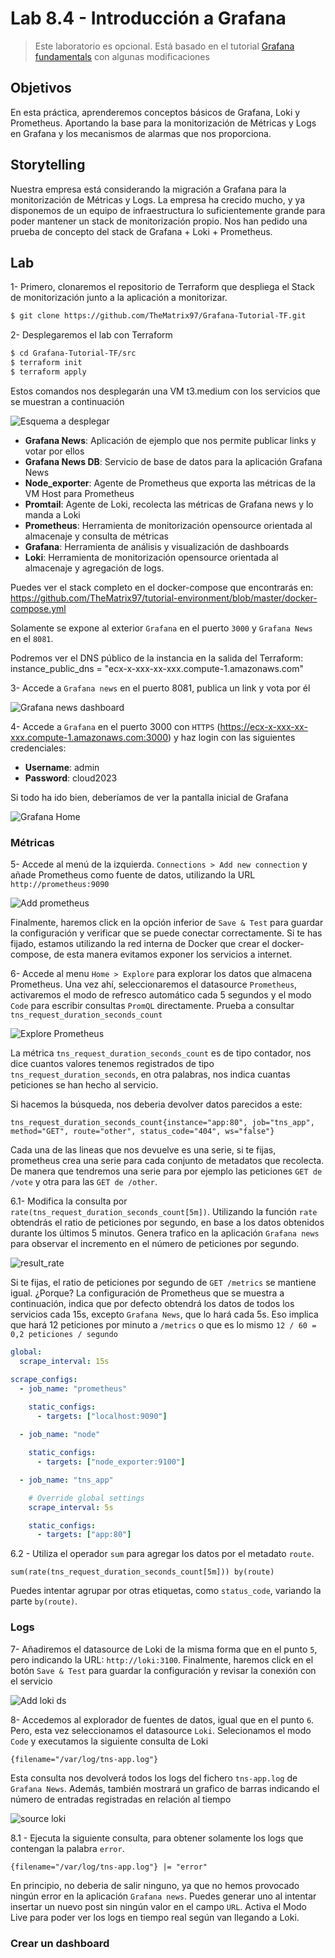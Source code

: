 # Lab 8.4 - Introducción a Grafana

> Este laboratorio es opcional. Está basado en el tutorial [Grafana fundamentals](https://grafana.com/tutorials/grafana-fundamentals/) con algunas modificaciones

## Objetivos
En esta práctica, aprenderemos conceptos básicos de Grafana, Loki y Prometheus. Aportando la base para la monitorización de Métricas y Logs en Grafana y los mecanismos de alarmas que nos proporciona.

## Storytelling
Nuestra empresa está considerando la migración a Grafana para la monitorización de Métricas y Logs. La empresa ha crecido mucho, y ya disponemos de un equipo de infraestructura lo suficientemente grande para poder mantener un stack de monitorización propio. Nos han pedido una prueba de concepto del stack de Grafana + Loki + Prometheus.

## Lab

1- Primero, clonaremos el repositorio de Terraform que despliega el Stack de monitorización junto a la aplicación a monitorizar.

```bash
$ git clone https://github.com/TheMatrix97/Grafana-Tutorial-TF.git
```

2- Desplegaremos el lab con Terraform

```bash
$ cd Grafana-Tutorial-TF/src
$ terraform init
$ terraform apply
```
Estos comandos nos desplegarán una VM t3.medium con los servicios que se muestran a continuación

![Esquema a desplegar](./img/intro_grafana_lab.png)

- **Grafana News**: Aplicación de ejemplo que nos permite publicar links y votar por ellos
- **Grafana News DB**: Servicio de base de datos para la aplicación Grafana News
- **Node_exporter**: Agente de Prometheus que exporta las métricas de la VM Host para Prometheus
- **Promtail**: Agente de Loki, recolecta las métricas de Grafana news y lo manda a Loki
- **Prometheus**: Herramienta de monitorización opensource orientada al almacenaje y consulta de métricas
- **Grafana**: Herramienta de análisis y visualización de dashboards
-  **Loki**: Herramienta de monitorización opensource orientada al almacenaje y agregación de logs.

Puedes ver el stack completo en el docker-compose que encontrarás en: https://github.com/TheMatrix97/tutorial-environment/blob/master/docker-compose.yml

Solamente se expone al exterior `Grafana` en el puerto `3000` y `Grafana News` en el `8081`.

Podremos ver el DNS público de la instancia en la salida del Terraform: instance_public_dns = "ecx-x-xxx-xx-xxx.compute-1.amazonaws.com"

3- Accede a `Grafana news` en el puerto 8081, publica un link y vota por él

![Grafana news dashboard](./img/grafana_news.png)

4- Accede a `Grafana` en el puerto 3000 con `HTTPS` (https://ecx-x-xxx-xx-xxx.compute-1.amazonaws.com:3000) y haz login con las siguientes credenciales:
- **Username**: admin
- **Password**: cloud2023

Si todo ha ido bien, deberíamos de ver la pantalla inicial de Grafana

![Grafana Home](./img/home_grafana.png)

### Métricas

5- Accede al menú de la izquierda. `Connections > Add new connection` y añade Prometheus como fuente de datos, utilizando la URL `http://prometheus:9090` 

![Add prometheus](./img/add_prometheus.png)

Finalmente, haremos click en la opción inferior de `Save & Test` para guardar la configuración y verificar que se puede conectar correctamente. Si te has fijado, estamos utilizando la red interna de Docker que crear el docker-compose, de esta manera evitamos exponer los servicios a internet.

6- Accede al menu `Home > Explore` para explorar los datos que almacena Prometheus. Una vez ahí, seleccionaremos el datasource `Prometheus`, activaremos el modo de refresco automático cada 5 segundos y el modo `Code` para escribir consultas `PromQL` directamente. 
Prueba a consultar `tns_request_duration_seconds_count`

![Explore Prometheus](./img/explore_prometheus.png)

La métrica `tns_request_duration_seconds_count` es de tipo contador, nos dice cuantos valores tenemos registrados de tipo `tns_request_duration_seconds`, en otra palabras, nos indica cuantas peticiones se han hecho al servicio.

Si hacemos la búsqueda, nos deberia devolver datos parecidos a este:
```promql
tns_request_duration_seconds_count{instance="app:80", job="tns_app", method="GET", route="other", status_code="404", ws="false"}
````
Cada una de las lineas que nos devuelve es una serie, si te fijas, prometheus crea una serie para cada conjunto de metadatos que recolecta. De manera que tendremos una serie para por ejemplo las peticiones `GET de /vote` y otra para las `GET de /other`.

6.1- Modifica la consulta por `rate(tns_request_duration_seconds_count[5m])`. Utilizando la función `rate` obtendrás el ratio de peticiones por segundo, en base a los datos obtenidos durante los últimos 5 minutos. Genera trafico en la aplicación `Grafana news` para observar el incremento en el número de peticiones por segundo.

![result_rate](./img/image.png)

Si te fijas, el ratio de peticiones por segundo de `GET /metrics` se mantiene igual. ¿Porque? La configuración de Prometheus que se muestra a continuación, indica que por defecto obtendrá los datos de todos los servicios cada 15s, excepto `Grafana News`, que lo hará cada 5s. 
Eso implica que hará 12 peticiones por minuto a `/metrics` o que es lo mismo `12 / 60 = 0,2 peticiones / segundo`
```yaml
global:
  scrape_interval: 15s

scrape_configs:
  - job_name: "prometheus"

    static_configs:
      - targets: ["localhost:9090"]
  
  - job_name: "node"

    static_configs:
      - targets: ["node_exporter:9100"]

  - job_name: "tns_app"

    # Override global settings
    scrape_interval: 5s

    static_configs:
      - targets: ["app:80"]
```

6.2 - Utiliza el operador `sum` para agregar los datos por el metadato `route`. 
```promql
sum(rate(tns_request_duration_seconds_count[5m])) by(route)
```
Puedes intentar agrupar por otras etiquetas, como `status_code`, variando la parte `by(route)`.

### Logs

7- Añadiremos el datasource de Loki de la misma forma que en el punto `5`, pero indicando la URL: `http://loki:3100`. Finalmente, haremos click en el botón `Save & Test` para guardar la configuración y revisar la conexión con el servicio

![Add loki ds](./img/loki_ds_config.png)

8- Accedemos al explorador de fuentes de datos, igual que en el punto `6`. Pero, esta vez seleccionamos el datasource `Loki`. Selecionamos el modo `Code` y executamos la siguiente consulta de Loki
```txt
{filename="/var/log/tns-app.log"}
```
Esta consulta nos devolverá todos los logs del fichero `tns-app.log` de `Grafana News`. Además, también mostrará un grafico de barras indicando el número de entradas registradas en relación al tiempo

![source loki](./img/explore_loki.png)

8.1 - Ejecuta la siguiente consulta, para obtener solamente los logs que contengan la palabra `error`.
```
{filename="/var/log/tns-app.log"} |= "error"
```
En principio, no deberia de salir ninguno, ya que no hemos provocado ningún error en la aplicación `Grafana news`. Puedes generar uno al intentar insertar un nuevo post sin ningún valor en el campo `URL`. Activa el Modo Live para poder ver los logs en tiempo real según van llegando a Loki.

### Crear un dashboard



